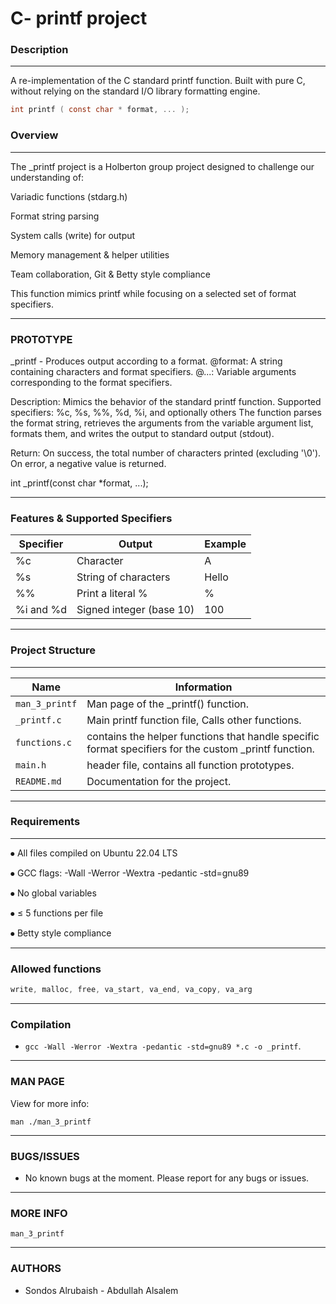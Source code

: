 # C- printf project

### Description

------------


A re-implementation of the C standard printf function.
Built with pure C, without relying on the standard I/O library formatting engine.

```` c
int printf ( const char * format, ... );
````

### Overview

------------


The _printf project is a Holberton group project designed to challenge our understanding of:

Variadic functions (stdarg.h)

Format string parsing

System calls (write) for output

Memory management & helper utilities

Team collaboration, Git & Betty style compliance

This function mimics printf while focusing on a selected set of format specifiers.

------------
### PROTOTYPE


_printf - Produces output according to a format.
@format: A string containing characters and format specifiers.
@...:    Variable arguments corresponding to the format specifiers.

Description: 
      Mimics the behavior of the standard printf function.
      Supported specifiers: %c, %s, %%, %d, %i, and optionally others
      The function parses the format string, retrieves the arguments 
      from the variable argument list, formats them, and writes 
      the output to standard output (stdout).
 
Return: 
     On success, the total number of characters printed (excluding '\0').
     On error, a negative value is returned.
 
int _printf(const char *format, ...);


------------
### Features & Supported Specifiers

 Specifier | Output | Example
------------ | ------------- |-----------
 %c | Character | A
 %s | String of characters | Hello
 %% | Print a literal % | %
  %i and %d | Signed integer (base 10) | 100 


------------

### Project Structure


------------

|Name            |Information                    |             
|----------------|-------------------------------|
|`man_3_printf`|Man page of the _printf() function.|
|`_printf.c`|Main printf function file, Calls other functions.|
|`functions.c` | contains the helper functions that handle specific format specifiers for the custom _printf function. |
|`main.h` | header file, contains all function prototypes. | 
|`README.md` | Documentation for the project. |

------------
### Requirements


------------

⦁	All files compiled on Ubuntu 22.04 LTS

⦁	GCC flags: -Wall -Werror -Wextra -pedantic -std=gnu89

⦁	No global variables

⦁	≤ 5 functions per file

⦁	Betty style compliance



------------
### Allowed functions


````c
write, malloc, free, va_start, va_end, va_copy, va_arg
````


------------
### Compilation


- `gcc -Wall -Werror -Wextra -pedantic -std=gnu89 *.c -o _printf`.



------------
### MAN PAGE


View for more info:

```
man ./man_3_printf
```


------------
### BUGS/ISSUES


- No known bugs at the moment. Please report for any bugs or issues.


------------
### MORE INFO


`man_3_printf`

------------
### AUTHORS


- Sondos Alrubaish      - Abdullah Alsalem
